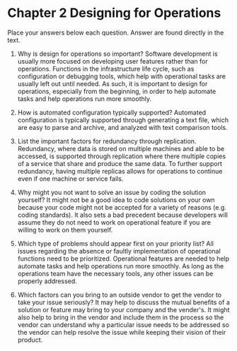 # Chapter 2 Designing for Operations

Place your answers below each question.  Answer are found directly in the text.

1. Why is design for operations so important?
Software development is usually more focused on developing user features rather than for operations. Functions in the infrastructure life cycle, such as configuration or debugging tools, which help with operational tasks are usually left out until needed. As such, it is important to design for operations, especially from the beginning, in order to help automate tasks and help operations run more smoothly. 

2. How is automated configuration typically supported?
Automated configuration is typically supported through generating a text file, which are easy to parse and archive, and analyzed with text comparison tools.

3. List the important factors for redundancy through replication.
Redundancy, where data is stored on multiple machines and able to be accessed, is supported through replication where there multiple copies of a service that share and produce the same data. To further support redundancy, having multiple replicas allows for operations to continue even if one machine or service fails. 

4. Why might you not want to solve an issue by coding the solution yourself?
It might not be a good idea to code solutions on your own because your code might not be accepted for a variety of reasons (e.g. coding standards). It also sets a bad precedent because developers will assume they do not need to work on operational feature if you are willing to work on them yourself. 

5. Which type of problems should appear first on your priority list?
All issues regarding the absence or faultly implementation of operational functions need to be prioritized. Operational features are needed to help automate tasks and help operations run more smoothly. As long as the operations team have the necessary tools, any other issues can be properly addressed.

6. Which factors can you bring to an outside vendor to get the vendor to take your issue seriously?
It may help to discuss the mutual benefits of a solution or feature may bring to your company and the vender's. It might also help to bring in the vendor and include them in the process so the vendor can understand why a particular issue needs to be addressed so the vendor can help resolve the issue while keeping their vision of their product. 